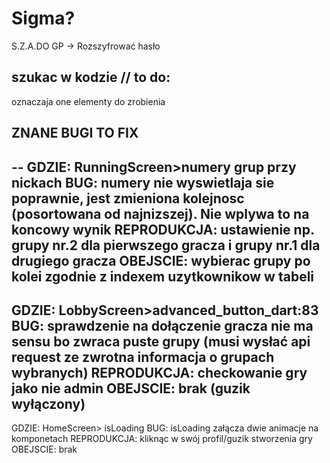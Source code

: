 # Sigma?

S.Z.A.DO GP -> Rozszyfrować hasło

## szukac w kodzie // to do:

oznaczaja one elementy do zrobienia

## ZNANE BUGI TO FIX


--
GDZIE: RunningScreen>numery grup przy nickach
BUG: numery nie wyswietlaja sie poprawnie, jest zmieniona kolejnosc (posortowana od najnizszej). Nie wplywa to na koncowy wynik
REPRODUKCJA: ustawienie np. grupy nr.2 dla pierwszego gracza i grupy nr.1 dla drugiego gracza
OBEJSCIE: wybierac grupy po kolei zgodnie z indexem uzytkownikow w tabeli
--
GDZIE: LobbyScreen>advanced_button_dart:83
BUG: sprawdzenie na dołączenie gracza nie ma sensu bo zwraca puste grupy (musi wysłać api request ze zwrotna informacja o grupach wybranych)
REPRODUKCJA: checkowanie gry jako nie admin
OBEJSCIE: brak (guzik wyłączony)
--
GDZIE: HomeScreen> isLoading
BUG: isLoading załącza dwie animacje na komponetach
REPRODUKCJA: kliknąc w swój profil/guzik stworzenia gry
OBEJSCIE: brak
